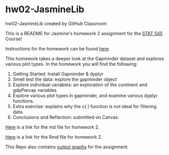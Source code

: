 # hw02-JasmineLib
hw02-JasmineLib created by GitHub Classroom


This is a README for Jasmine's homework 2 assignment for the [STAT 545](http://stat545.com/Classroom/) Course!  

Instructions for the homework can be found [here](http://stat545.com/Classroom/assignments/hw02/hw02.html)

This homework takes a deeper look at the Gapminder dataset and explores various plot types.
In the homework you will find the following:

1. Getting Started: Install Gapminder & dyplyr  
2. Smell test the data: explore the gapminder object  
3. Explore individual variables: an exploration of the continent and gdpPercap variables
4. Explore various plot types in gapminder, and examine various dyplyr functions.
5. Extra exercise: explains why the c( ) function is not ideal for filtering data.
6. Conclusions and Reflection: submitted on Canvas. 

[Here](https://github.com/STAT545-UBC-students/hw02-JasmineLib/blob/master/STAT545_hw02_JLB.md) is a link for the md file for homework 2.

[Here](https://github.com/STAT545-UBC-students/hw02-JasmineLib/blob/master/STAT545_hw02_JLB.Rmd) is a link for the Rmd file for homework 2.

This Repo also contains [output graphs](https://github.com/STAT545-UBC-students/hw02-JasmineLib/tree/master/ggPlot%20Figures) for the assignment. 
